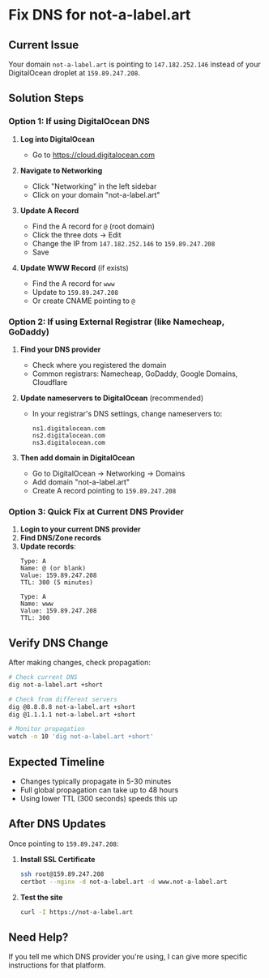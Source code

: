 # Fix DNS for not-a-label.art

## Current Issue
Your domain `not-a-label.art` is pointing to `147.182.252.146` instead of your DigitalOcean droplet at `159.89.247.208`.

## Solution Steps

### Option 1: If using DigitalOcean DNS

1. **Log into DigitalOcean**
   - Go to https://cloud.digitalocean.com

2. **Navigate to Networking**
   - Click "Networking" in the left sidebar
   - Click on your domain "not-a-label.art"

3. **Update A Record**
   - Find the A record for `@` (root domain)
   - Click the three dots → Edit
   - Change the IP from `147.182.252.146` to `159.89.247.208`
   - Save

4. **Update WWW Record** (if exists)
   - Find the A record for `www`
   - Update to `159.89.247.208`
   - Or create CNAME pointing to `@`

### Option 2: If using External Registrar (like Namecheap, GoDaddy)

1. **Find your DNS provider**
   - Check where you registered the domain
   - Common registrars: Namecheap, GoDaddy, Google Domains, Cloudflare

2. **Update nameservers to DigitalOcean** (recommended)
   - In your registrar's DNS settings, change nameservers to:
     ```
     ns1.digitalocean.com
     ns2.digitalocean.com
     ns3.digitalocean.com
     ```

3. **Then add domain in DigitalOcean**
   - Go to DigitalOcean → Networking → Domains
   - Add domain "not-a-label.art"
   - Create A record pointing to `159.89.247.208`

### Option 3: Quick Fix at Current DNS Provider

1. **Login to your current DNS provider**
2. **Find DNS/Zone records**
3. **Update records**:
   ```
   Type: A
   Name: @ (or blank)
   Value: 159.89.247.208
   TTL: 300 (5 minutes)
   
   Type: A
   Name: www
   Value: 159.89.247.208
   TTL: 300
   ```

## Verify DNS Change

After making changes, check propagation:

```bash
# Check current DNS
dig not-a-label.art +short

# Check from different servers
dig @8.8.8.8 not-a-label.art +short
dig @1.1.1.1 not-a-label.art +short

# Monitor propagation
watch -n 10 'dig not-a-label.art +short'
```

## Expected Timeline
- Changes typically propagate in 5-30 minutes
- Full global propagation can take up to 48 hours
- Using lower TTL (300 seconds) speeds this up

## After DNS Updates

Once pointing to `159.89.247.208`:

1. **Install SSL Certificate**
   ```bash
   ssh root@159.89.247.208
   certbot --nginx -d not-a-label.art -d www.not-a-label.art
   ```

2. **Test the site**
   ```bash
   curl -I https://not-a-label.art
   ```

## Need Help?

If you tell me which DNS provider you're using, I can give more specific instructions for that platform.